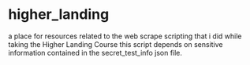 # higher_landing
a place for resources related to the web scrape scripting that i did while taking the Higher Landing Course
this script depends on sensitive information contained in the secret_test_info json file. 
